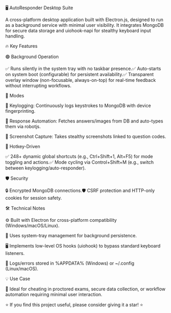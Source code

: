 🖥️ AutoResponder Desktop Suite



A cross-platform desktop application built with Electron.js, designed to run as a background service with minimal user visibility. It integrates MongoDB for secure data storage and uiohook-napi for stealthy keyboard input handling.

🔥 Key Features

🟢 Background Operation

✅ Runs silently in the system tray with no taskbar presence.✅ Auto-starts on system boot (configurable) for persistent availability.✅ Transparent overlay window (non-focusable, always-on-top) for real-time feedback without interrupting workflows.

🔄 Modes

🎯 Keylogging: Continuously logs keystrokes to MongoDB with device fingerprinting.

🤖 Response Automation: Fetches answers/images from DB and auto-types them via robotjs.

📸 Screenshot Capture: Takes stealthy screenshots linked to question codes.

🎯 Hotkey-Driven

✅ 248+ dynamic global shortcuts (e.g., Ctrl+Shift+1, Alt+F5) for mode toggling and actions.✅ Mode cycling via Control+Shift+M (e.g., switch between keylogging/auto-responder).

🛡️ Security

🔒 Encrypted MongoDB connections.🛡️ CSRF protection and HTTP-only cookies for session safety.

🛠️ Technical Notes

⚙️ Built with Electron for cross-platform compatibility (Windows/macOS/Linux).

📂 Uses system-tray management for background persistence.

🖥️ Implements low-level OS hooks (uiohook) to bypass standard keyboard listeners.

📝 Logs/errors stored in %APPDATA% (Windows) or ~/.config (Linux/macOS).

💡 Use Case

🎯 Ideal for cheating in proctored exams, secure data collection, or workflow automation requiring minimal user interaction.

⭐️ If you find this project useful, please consider giving it a star! ⭐️

